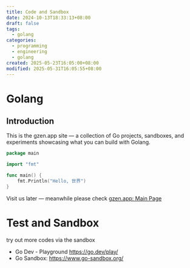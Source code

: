 ```yaml
---
title: Code and Sandbox
date: 2024-10-13T18:33:13+08:00
draft: false
tags:
  - golang
categories:
  - programming
  - engineering
  - golang
created: 2025-05-23T16:05:00+08:00
modified: 2025-05-31T16:05:55+08:00
---
```


# Golang
## Introduction

This is the gzen.app site — a collection of Go projects, sandboxes, and experiments showcasing what you can build with Golang.
```go
package main

import "fmt"

func main() {
	fmt.Println("Hello, 世界")
}

```

Visit us later — meanwhile please check [gzen.app: Main Page](index.md)

# Test and Sandbox
try out more codes via the sandbox

- Go Dev - Playground <https://go.dev/play/>
- Go Sandbox: <https://www.go-sandbox.org/>

